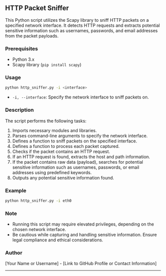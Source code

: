 ## HTTP Packet Sniffer

This Python script utilizes the Scapy library to sniff HTTP packets on a specified network interface. It detects HTTP requests and extracts potential sensitive information such as usernames, passwords, and email addresses from the packet payloads.

### Prerequisites

- Python 3.x
- Scapy library (`pip install scapy`)

### Usage

```bash
python http_sniffer.py -i <interface>
```

- `-i, --interface`: Specify the network interface to sniff packets on.

### Description

The script performs the following tasks:

1. Imports necessary modules and libraries.
2. Parses command-line arguments to specify the network interface.
3. Defines a function to sniff packets on the specified interface.
4. Defines a function to process each packet captured.
5. Checks if the packet contains an HTTP request.
6. If an HTTP request is found, extracts the host and path information.
7. If the packet contains raw data (payload), searches for potential sensitive information such as usernames, passwords, or email addresses using predefined keywords.
8. Outputs any potential sensitive information found.

### Example

```bash
python http_sniffer.py -i eth0
```

### Note

- Running this script may require elevated privileges, depending on the chosen network interface.
- Be cautious while capturing and handling sensitive information. Ensure legal compliance and ethical considerations.

### Author

[Your Name or Username] - [Link to GitHub Profile or Contact Information]

---
